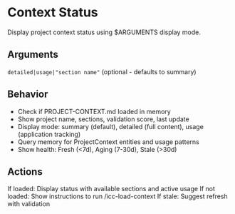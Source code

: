 # Context Status

Display project context status using $ARGUMENTS display mode.

## Arguments
`detailed|usage|"section name"` (optional - defaults to summary)

## Behavior
- Check if PROJECT-CONTEXT.md loaded in memory
- Show project name, sections, validation score, last update
- Display mode: summary (default), detailed (full content), usage (application tracking)
- Query memory for ProjectContext entities and usage patterns
- Show health: Fresh (<7d), Aging (7-30d), Stale (>30d)

## Actions
If loaded: Display status with available sections and active usage
If not loaded: Show instructions to run /icc-load-context
If stale: Suggest refresh with validation